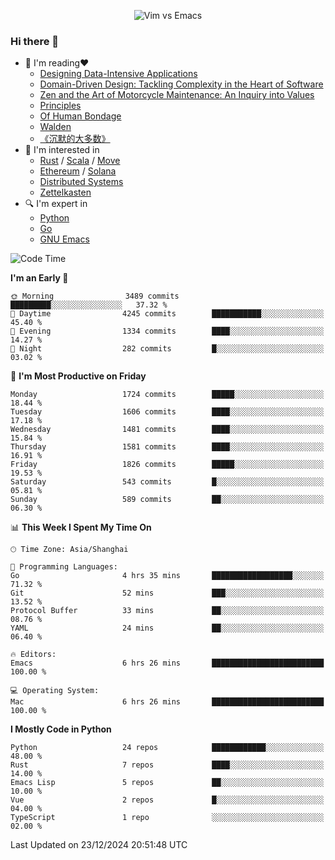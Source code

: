 <p align="center">
    <img src="https://gist.githubusercontent.com/coldnight/e696baffb094e71c96cb302118878eae/raw/40ea5053a6f66cc65f90f437e4173497da225958/banner.gif" alt="Vim vs Emacs" />
</p>

### Hi there 👋

- 📖 I'm reading❤️
    + [Designing Data-Intensive Applications](https://www.oreilly.com/library/view/designing-data-intensive-applications/9781491903063/)
    + [Domain-Driven Design: Tackling Complexity in the Heart of Software](https://www.dddcommunity.org/book/evans_2003/)
    + [Zen and the Art of Motorcycle Maintenance: An Inquiry into Values](https://en.wikipedia.org/wiki/Zen_and_the_Art_of_Motorcycle_Maintenance)
    + [Principles](https://www.principles.com/)
    + [Of Human Bondage](https://en.wikipedia.org/wiki/Of_Human_Bondage)
    + [Walden](https://en.wikipedia.org/wiki/Walden)
    + [《沉默的大多数》](https://en.wikipedia.org/wiki/Silent_majority)
- 🌱 I'm interested in
    + [Rust](https://www.rust-lang.org/) / [Scala](https://www.scala-lang.org/) / [Move](https://github.com/move-language/move/)
    + [Ethereum](https://ethereum.org/en/) / [Solana](https://solana.com/)
	+ [Distributed Systems](https://www.linuxzen.com/notes/topics/20200320174417_%E5%88%86%E5%B8%83%E5%BC%8F/)
	+ [Zettelkasten](https://www.linuxzen.com/notes/notes/20220120080920-slip_box/)
- 🔍 I'm expert in
    + [Python](https://www.python.org/)
    + [Go](https://go.dev/)
    + [GNU Emacs](https://www.gnu.org/software/emacs/)

<!--START_SECTION:waka-->
![Code Time](http://img.shields.io/badge/Code%20Time-3%2C204%20hrs%2041%20mins-blue)

**I'm an Early 🐤** 

```text
🌞 Morning                3489 commits        █████████░░░░░░░░░░░░░░░░   37.32 % 
🌆 Daytime                4245 commits        ███████████░░░░░░░░░░░░░░   45.40 % 
🌃 Evening                1334 commits        ████░░░░░░░░░░░░░░░░░░░░░   14.27 % 
🌙 Night                  282 commits         █░░░░░░░░░░░░░░░░░░░░░░░░   03.02 % 
```
📅 **I'm Most Productive on Friday** 

```text
Monday                   1724 commits        █████░░░░░░░░░░░░░░░░░░░░   18.44 % 
Tuesday                  1606 commits        ████░░░░░░░░░░░░░░░░░░░░░   17.18 % 
Wednesday                1481 commits        ████░░░░░░░░░░░░░░░░░░░░░   15.84 % 
Thursday                 1581 commits        ████░░░░░░░░░░░░░░░░░░░░░   16.91 % 
Friday                   1826 commits        █████░░░░░░░░░░░░░░░░░░░░   19.53 % 
Saturday                 543 commits         █░░░░░░░░░░░░░░░░░░░░░░░░   05.81 % 
Sunday                   589 commits         ██░░░░░░░░░░░░░░░░░░░░░░░   06.30 % 
```


📊 **This Week I Spent My Time On** 

```text
🕑︎ Time Zone: Asia/Shanghai

💬 Programming Languages: 
Go                       4 hrs 35 mins       ██████████████████░░░░░░░   71.32 % 
Git                      52 mins             ███░░░░░░░░░░░░░░░░░░░░░░   13.52 % 
Protocol Buffer          33 mins             ██░░░░░░░░░░░░░░░░░░░░░░░   08.76 % 
YAML                     24 mins             ██░░░░░░░░░░░░░░░░░░░░░░░   06.40 % 

🔥 Editors: 
Emacs                    6 hrs 26 mins       █████████████████████████   100.00 % 

💻 Operating System: 
Mac                      6 hrs 26 mins       █████████████████████████   100.00 % 
```

**I Mostly Code in Python** 

```text
Python                   24 repos            ████████████░░░░░░░░░░░░░   48.00 % 
Rust                     7 repos             ████░░░░░░░░░░░░░░░░░░░░░   14.00 % 
Emacs Lisp               5 repos             ██░░░░░░░░░░░░░░░░░░░░░░░   10.00 % 
Vue                      2 repos             █░░░░░░░░░░░░░░░░░░░░░░░░   04.00 % 
TypeScript               1 repo              ░░░░░░░░░░░░░░░░░░░░░░░░░   02.00 % 
```




 Last Updated on 23/12/2024 20:51:48 UTC
<!--END_SECTION:waka-->

